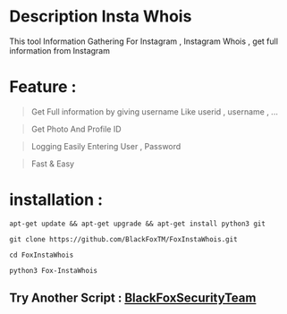 # Description Insta Whois
This tool Information Gathering For Instagram , Instagram Whois , get full information from Instagram

# Feature : 

> Get Full information by giving username Like userid , username , ...

> Get Photo And Profile ID 

> Logging Easily Entering User , Password

> Fast & Easy 


# installation : 

```
apt-get update && apt-get upgrade && apt-get install python3 git 
```

```
git clone https://github.com/BlackFoxTM/FoxInstaWhois.git
```

```
cd FoxInstaWhois
```

```
python3 Fox-InstaWhois
```

## Try Another Script : [BlackFoxSecurityTeam](https://t.me/BlackFoxSecurityTeam)

